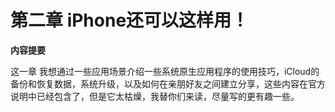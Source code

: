 第二章 iPhone还可以这样用！
===

**内容提要**

这一章 我想通过一些应用场景介绍一些系统原生应用程序的使用技巧，iCloud的备份和恢复数据，系统升级，以及如何在亲朋好友之间建立分享，这些内容在官方说明中已经包含了，但是它太枯燥，我替你们来读，尽量写的更有趣一些。